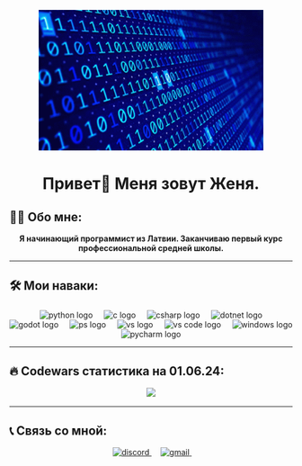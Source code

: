<p align="center">
  <img width="400" height="250" src="https://github.com/travkaa0/travkaa0/blob/main/assets/prog.gif">
</p>

<h1 align="center">Привет👋 Меня зовут Женя.</h1>

## 👩‍💻 Обо мне:

**<div align="center">Я начинающий программист из Латвии. Заканчиваю первый курс профессиональной средней школы.</div>**

___

## 🛠 Мои наваки:

###

<div align="center">
  <img width="12" />
  <img src="https://skillicons.dev/icons?i=py" height="40" alt="python logo"  />
  <img width="12" />
  <img src="https://skillicons.dev/icons?i=c" height="40" alt="c logo"  />
  <img width="12" />
  <img src="https://skillicons.dev/icons?i=cs" height="40" alt="csharp logo"  />
  <img width="12" />
  <img src="https://skillicons.dev/icons?i=dotnet" height="40" alt="dotnet logo"  />
  <img width="12" />
  <img src="https://skillicons.dev/icons?i=godot" height="40" alt="godot logo"  />
  <img width="12" />
  <img src="https://skillicons.dev/icons?i=ps" height="40" alt="ps logo"  />
  <img width="12" />
  <img src="https://skillicons.dev/icons?i=visualstudio" height="40" alt="vs logo"  />
  <img width="12" />
  <img src="https://skillicons.dev/icons?i=vscode" height="40" alt="vs code logo"  />
  <img width="12" />
  <img src="https://skillicons.dev/icons?i=windows" height="40" alt="windows logo"  />
  <img width="12" />
  <img src="https://skillicons.dev/icons?i=pycharm" height="40" alt="pycharm logo"  />
  <img width="12" />
</div>

___

## 🔥 Codewars статистика на 01.06.24:
<div align="center">
  <img src=https://www.codewars.com/users/travkaa0/badges/large  />
</div>

___

## 📞 Связь со мной:

<div align="center">

  <img width="12" />
  <a href="https://discordapp.com/users/reii8044/">
      <img src="https://skillicons.dev/icons?i=discord" alt="discord">
  </a>
  <img width="12" />
  <a href="https://evgenyba0@gmail.com/">
      <img src="https://skillicons.dev/icons?i=gmail" alt="gmail">
  </a>
  <img width="12" />

</div>